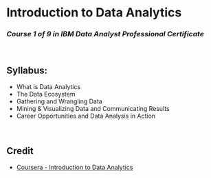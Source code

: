 # Introduction to Data Analytics
### <i>Course 1 of 9 in IBM Data Analyst Professional Certificate</i>

<br>

## Syllabus:
* What is Data Analytics
* The Data Ecosystem
* Gathering and Wrangling Data
* Mining & Visualizing Data and Communicating Results
* Career Opportunities and Data Analysis in Action

<br>

## Credit
* [Coursera - Introduction to Data Analytics](https://www.coursera.org/learn/introduction-to-data-analytics?specialization=ibm-data-analyst#syllabus)
